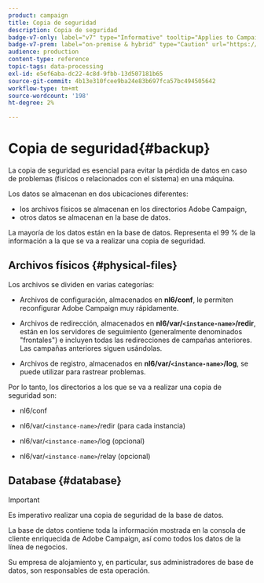 ```yaml
---
product: campaign
title: Copia de seguridad
description: Copia de seguridad
badge-v7-only: label="v7" type="Informative" tooltip="Applies to Campaign Classic v7 only"
badge-v7-prem: label="on-premise & hybrid" type="Caution" url="https://experienceleague.adobe.com/docs/campaign-classic/using/installing-campaign-classic/architecture-and-hosting-models/hosting-models-lp/hosting-models.html?lang=en" tooltip="Applies to on-premise and hybrid deployments only"
audience: production
content-type: reference
topic-tags: data-processing
exl-id: e5ef6aba-dc22-4c8d-9fbb-13d507181b65
source-git-commit: 4b13e310fcee9ba24e83b697fca57bc494505642
workflow-type: tm+mt
source-wordcount: '198'
ht-degree: 2%

---
```


# Copia de seguridad{#backup}

La copia de seguridad es esencial para evitar la pérdida de datos en caso de problemas (físicos o relacionados con el sistema) en una máquina.

Los datos se almacenan en dos ubicaciones diferentes:

* los archivos físicos se almacenan en los directorios Adobe Campaign,
* otros datos se almacenan en la base de datos.

La mayoría de los datos están en la base de datos. Representa el 99 % de la información a la que se va a realizar una copia de seguridad.

## Archivos físicos {#physical-files}

Los archivos se dividen en varias categorías:

* Archivos de configuración, almacenados en **nl6/conf**, le permiten reconfigurar Adobe Campaign muy rápidamente.

* Archivos de redirección, almacenados en  **nl6/var/`<instance-name>`/redir**, están en los servidores de seguimiento (generalmente denominados &quot;frontales&quot;) e incluyen todas las redirecciones de campañas anteriores. Las campañas anteriores siguen usándolas.

* Archivos de registro, almacenados en **nl6/var/`<instance-name>`/log**, se puede utilizar para rastrear problemas.

Por lo tanto, los directorios a los que se va a realizar una copia de seguridad son:

* nl6/conf

* nl6/var/`<instance-name>`/redir (para cada instancia)

* nl6/var/`<instance-name>`/log (opcional)

* nl6/var/`<instance-name>`/relay (opcional)


## Database {#database}

>[!IMPORTANT]
>
>Es imperativo realizar una copia de seguridad de la base de datos.


La base de datos contiene toda la información mostrada en la consola de cliente enriquecida de Adobe Campaign, así como todos los datos de la línea de negocios.

Su empresa de alojamiento y, en particular, sus administradores de base de datos, son responsables de esta operación.

